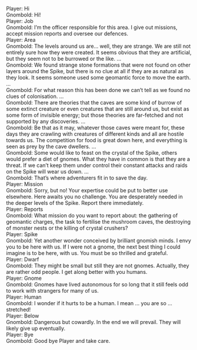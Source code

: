Player: Hi  
Gnombold: Hi!  
Player: Job  
Gnombold: I’m the officer responsible for this area. I give out missions, accept mission reports and oversee our defences.  
Player: Area  
Gnombold: The levels around us are… well, they are strange. We are still not entirely sure how they were created. It seems obvious that they are artificial, but they seem not to be burrowed or the like. …  
Gnombold: We found strange stone formations that were not found on other layers around the Spike, but there is no clue at all if they are as natural as they look. It seems someone used some geomantic force to move the earth. …  
Gnombold: For what reason this has been done we can’t tell as we found no clues of colonisation. …  
Gnombold: There are theories that the caves are some kind of burrow of some extinct creature or even creatures that are still around us, but exist as some form of invisible energy; but those theories are far-fetched and not supported by any discoveries. …  
Gnombold: Be that as it may, whatever those caves were meant for, these days they are crawling with creatures of different kinds and all are hostile towards us. The competition for food is great down here, and everything is seen as prey by the cave dwellers. …  
Gnombold: Some would like to feast on the crystal of the Spike, others would prefer a diet of gnomes. What they have in common is that they are a threat. If we can’t keep them under control their constant attacks and raids on the Spike will wear us down. …  
Gnombold: That’s where adventurers fit in to save the day.  
Player: Mission  
Gnombold: Sorry, but no! Your expertise could be put to better use elsewhere. Here awaits you no challenge. You are desperately needed in the deeper levels of the Spike. Report there immediately.  
Player: Reports  
Gnombold: What mission do you want to report about: the gathering of geomantic charges, the task to fertilise the mushroom caves, the destroying of monster nests or the killing of crystal crushers?  
Player: Spike  
Gnombold: Yet another wonder conceived by brilliant gnomish minds. I envy you to be here with us. If I were not a gnome, the next best thing I could imagine is to be here, with us. You must be so thrilled and grateful.  
Player: Dwarf  
Gnombold: They might be small but still they are not gnomes. Actually, they are rather odd people. I get along better with you humans.  
Player: Gnome  
Gnombold: Gnomes have lived autonomous for so long that it still feels odd to work with strangers for many of us.  
Player: Human  
Gnombold: I wonder if it hurts to be a human. I mean … you are so … stretched!  
Player: Below  
Gnombold: Dangerous but cowardly. In the end we will prevail. They will likely give up eventually.  
Player: Bye  
Gnombold: Good bye Player and take care.  
